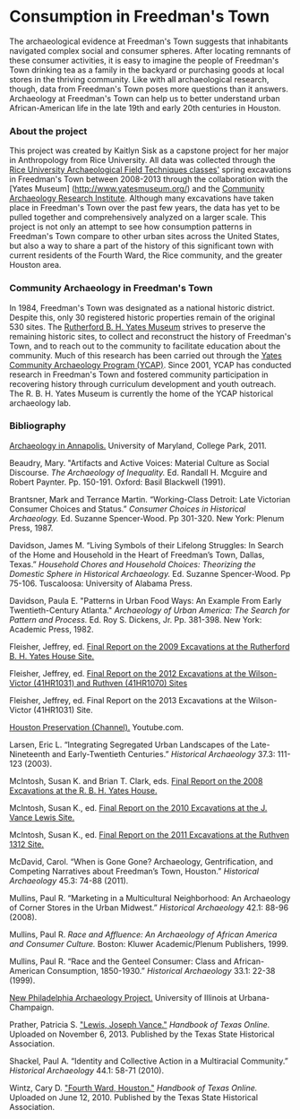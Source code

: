 <h1><a id="top">Consumption in Freedman's Town</a></h1>

The archaeological evidence at Freedman's Town suggests that inhabitants navigated complex social and consumer spheres. After locating remnants of these consumer activities, it is easy to imagine the people of Freedman's Town drinking tea as a family in the backyard or purchasing goods at local stores in the thriving community. Like with all archaeological research, though, data from Freedman's Town poses more questions than it answers. Archaeology at Freedman's Town can help us to better understand urban African-American life in the late 19th and early 20th centuries in Houston.

<h3><a id="about">About the project</a></h3>

This project was created by Kaitlyn Sisk as a capstone project for her major in Anthropology from Rice University. All data was collected through the [Rice University Archaeological Field Techniques classes'](http://freedmanstownarchaeology.rice.edu/index.html) spring excavations in Freedman's Town between 2008-2013 through the collaboration with the [Yates Museum] (http://www.yatesmuseum.org/) and the [Community Archaeology Research Institute](http://www.publicarchaeology.org/CARI/). Although many excavations have taken place in Freedman's Town over the past few years, the data has yet to be pulled together and comprehensively analyzed on a larger scale. This project is not only an attempt to see how consumption patterns in Freedman's Town compare to other urban sites across the United States, but also a way to share a part of the history of this significant town with current residents of the Fourth Ward, the Rice community, and the greater Houston area. 

<h3><a id="community">Community Archaeology in Freedman's Town</a></h3>

In 1984, Freedman's Town was designated as a national historic district. Despite this, only 30 registered historic properties remain of the original 530 sites. The [Rutherford B. H. Yates Museum](http://www.yatesmuseum.org/) strives to preserve the remaining historic sites, to collect and reconstruct the history of Freedman's Town, and to reach out to the community to facilitate education about the community. Much of this research has been carried out through the [Yates Community Archaeology Program (YCAP)](http://www.publicarchaeology.org/CARI/). Since 2001, YCAP has conducted research in Freedman's Town and fostered community participation in recovering history through curriculum development and youth outreach.  The R. B. H. Yates Museum is currently the home of the YCAP historical archaeology lab. 

<h3><a id="bibliography">Bibliography</a></h3>

[Archaeology in Annapolis.](http://www.aia.umd.edu/) University of Maryland, College Park, 2011. 

Beaudry, Mary. "Artifacts and Active Voices: Material Culture as Social Discourse. *The Archaeology of Inequality.* Ed. Randall H. Mcguire and Robert Paynter. Pp. 150-191. Oxford: Basil Blackwell (1991).

Brantsner, Mark and Terrance Martin. “Working-Class Detroit: Late Victorian Consumer Choices and Status.” *Consumer Choices in Historical Archaeology.* Ed. Suzanne Spencer-Wood. Pp 301-320. New York: Plenum Press, 1987. 

Davidson, James M. “Living Symbols of their Lifelong Struggles: In Search of the Home and Household in the Heart of Freedman’s Town, Dallas, Texas.” *Household Chores and Household Choices: Theorizing the Domestic Sphere in Historical Archaeology.* Ed. Suzanne Spencer-Wood. Pp 75-106. Tuscaloosa: University of Alabama Press.

Davidson, Paula E. "Patterns in Urban Food Ways: An Example From Early Twentieth-Century Atlanta." *Archaeology of Urban America: The Search for Pattern and Process.* Ed. Roy S. Dickens, Jr. Pp. 381-398. New York: Academic Press, 1982.

Fleisher, Jeffrey, ed. [Final Report on the 2009 Excavations at the Rutherford B. H. Yates House Site.](http://freedmanstownarchaeology.rice.edu/reports/2009YatesReport.pdf)

Fleisher, Jeffrey, ed. [Final Report on the 2012 Excavations at the Wilson-Victor (41HR1031) and Ruthven (41HR1070) Sites](http://freedmanstownarchaeology.rice.edu/reports/2012YatesReport.pdf)

Fleisher, Jeffrey, ed. Final Report on the 2013 Excavations at the Wilson-Victor (41HR1031) Site.

[Houston Preservation (Channel).](https://www.youtube.com/user/HoustonPreservation) Youtube.com.

Larsen, Eric L. “Integrating Segregated Urban Landscapes of the Late-Nineteenth and Early-Twentieth Centuries.” *Historical Archaeology* 37.3:  111-123 (2003). 

McIntosh, Susan K. and Brian T. Clark, eds. [Final Report on the 2008 Excavations at the R. B. H. Yates House.](http://freedmanstownarchaeology.rice.edu/reports/2008YatesReport.pdf)

McIntosh, Susan K., ed. [Final Report on the 2010 Excavations at the J. Vance Lewis Site.](http://freedmanstownarchaeology.rice.edu/reports/2010YatesReport.pdf)

McIntosh, Susan K., ed. [Final Report on the 2011 Excavations at the Ruthven 1312 Site.](http://freedmanstownarchaeology.rice.edu/reports/2011YatesReport.pdf)

McDavid, Carol. “When is Gone Gone? Archaeology, Gentrification, and Competing Narratives about Freedman’s Town, Houston.” *Historical Archaeology* 45.3: 74-88 (2011).

Mullins, Paul R. “Marketing in a Multicultural Neighborhood: An Archaeology of Corner Stores in the Urban Midwest.” *Historical Archaeology* 42.1: 88-96 (2008).

Mullins, Paul R. *Race and Affluence: An Archaeology of African America and Consumer Culture.* Boston: Kluwer Academic/Plenum Publishers, 1999.

Mullins, Paul R. “Race and the Genteel Consumer: Class and African-American Consumption, 1850-1930.” *Historical Archaeology* 33.1: 22-38 (1999).

[New Philadelphia Archaeology Project.](http://www.histarch.illinois.edu/NP/index.html) University of Illinois at Urbana-Champaign. 

Prather, Patricia S.  ["Lewis, Joseph Vance."](http://www.tshaonline.org/handbook/online/articles/fleaj) *Handbook of Texas Online.* Uploaded on November 6, 2013. Published by the Texas State Historical Association.

Shackel, Paul A. “Identity and Collective Action in a Multiracial Community.” *Historical Archaeology* 44.1: 58-71 (2010).

Wintz, Cary D. ["Fourth Ward, Houston."](http://www.tshaonline.org/handbook/online/articles/hpf01) *Handbook of Texas Online.* Uploaded on June 12, 2010. Published by the Texas State Historical Association.
